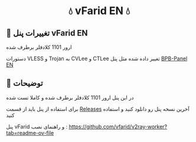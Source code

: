 <h1 align="center">💧 vFarid EN 💧</h1>

## 📌 تغییرات پنل vFarid EN

ارور 1101 کلادفلر برطرف شده

دستورات VLESS و Trojan به CVLee و CTLee تغییر داده شده مثل پنل [BPB-Panel EN](https://github.com/iErfun/BPB-Panel-EN)

## 📜 توضیحات

در این پنل ارور 1101 کلادفلر برطرف شده و کاملا تست شده

برای استفاده از پنل باید از قسمت [Releases](https://github.com/iErfun/vFarid-EN/releases) آخرین نسخه پنل رو دانلود کنید و استفاده کنید

پنل vFarid و راهنمای نصب : https://github.com/vfarid/v2ray-worker?tab=readme-ov-file



